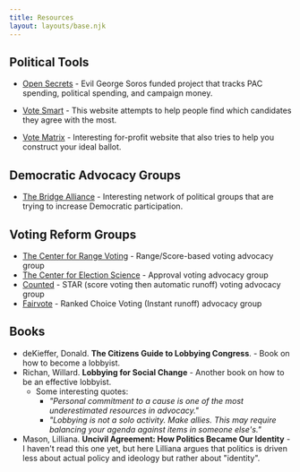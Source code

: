 ```yaml
---
title: Resources
layout: layouts/base.njk
---
```




## Political Tools

* [Open Secrets](https://www.opensecrets.org) - Evil George Soros funded project that tracks PAC spending, political spending, and campaign money.  

* [Vote Smart](https://votesmart.org/) - This website attempts to help people find which candidates they agree with the most. 

* [Vote Matrix](http://www.votematrix.com/) - Interesting for-profit website that also tries to help you construct your ideal ballot. 


## Democratic Advocacy Groups
* [The Bridge Alliance](https://www.bridgealliance.us/) - Interesting network of political groups that are trying to increase Democratic participation. 

## Voting Reform Groups

* [The Center for Range Voting](www.rangevoting.org) - Range/Score-based voting advocacy group
* [The Center for Election Science](https://electology.org/) - Approval voting advocacy group
* [Counted](https://www.counted.vote/) - STAR (score voting then automatic runoff) voting advocacy group
* [Fairvote](https://www.fairvote.org/) - Ranked Choice Voting (Instant runoff) advocacy group


## Books

* deKieffer, Donald. **The Citizens Guide to Lobbying Congress**. - Book on how to become a lobbyist. 
* Richan, Willard. **Lobbying for Social Change** - Another book on how to be an effective lobbyist. 
  - Some interesting quotes:
    - *"Personal commitment to a cause is one of the most underestimated resources in advocacy."*
    - *"Lobbying is not a solo activity. Make allies. This may require balancing your agenda against items in someone else's."*
* Mason, Lilliana. **Uncivil Agreement: How Politics Became Our Identity** - I haven't read this one yet, but here Lilliana argues that politics is driven less about actual policy and ideology but rather about "identity". 

